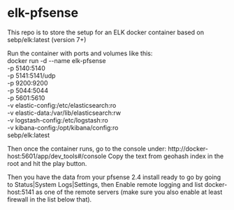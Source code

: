 # elk-pfsense
This repo is to store the setup for an ELK docker container based on sebp/elk:latest (version 7+)

Run the container with ports and volumes like this:\
docker run -d  --name elk-pfsense \
-p 5140:5140 \
-p 5141:5141/udp \
-p 9200:9200 \
-p 5044:5044 \
-p 5601:5610 \
-v elastic-config:/etc/elasticsearch:ro \
-v elastic-data:/var/lib/elasticsearch:rw \
-v logstash-config:/etc/logstash:ro \
-v kibana-config:/opt/kibana/config:ro \
sebp/elk:latest

Then once the container runs, go to the console under: http://docker-host:5601/app/dev_tools#/console
Copy the text from geohash index in the root and hit the play button.

Then you have the data from your pfsense 2.4 install ready to go by going to Status|System Logs|Settings, then Enable remote logging and list docker-host:5141 as one of the remote servers (make sure you also enable at least firewall in the list below that).
